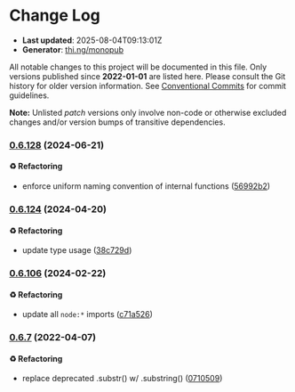 # Change Log

- **Last updated**: 2025-08-04T09:13:01Z
- **Generator**: [thi.ng/monopub](https://thi.ng/monopub)

All notable changes to this project will be documented in this file.
Only versions published since **2022-01-01** are listed here.
Please consult the Git history for older version information.
See [Conventional Commits](https://conventionalcommits.org/) for commit guidelines.

**Note:** Unlisted _patch_ versions only involve non-code or otherwise excluded changes
and/or version bumps of transitive dependencies.

### [0.6.128](https://github.com/thi-ng/umbrella/tree/@thi.ng/egf@0.6.128) (2024-06-21)

#### ♻️ Refactoring

- enforce uniform naming convention of internal functions ([56992b2](https://github.com/thi-ng/umbrella/commit/56992b2))

### [0.6.124](https://github.com/thi-ng/umbrella/tree/@thi.ng/egf@0.6.124) (2024-04-20)

#### ♻️ Refactoring

- update type usage ([38c729d](https://github.com/thi-ng/umbrella/commit/38c729d))

### [0.6.106](https://github.com/thi-ng/umbrella/tree/@thi.ng/egf@0.6.106) (2024-02-22)

#### ♻️ Refactoring

- update all `node:*` imports ([c71a526](https://github.com/thi-ng/umbrella/commit/c71a526))

### [0.6.7](https://github.com/thi-ng/umbrella/tree/@thi.ng/egf@0.6.7) (2022-04-07)

#### ♻️ Refactoring

- replace deprecated .substr() w/ .substring() ([0710509](https://github.com/thi-ng/umbrella/commit/0710509))
